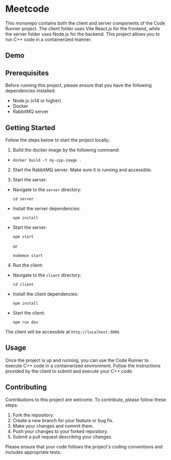 # Meetcode

This monorepo contains both the client and server components of the Code Runner project. The client folder uses Vite React.js for the frontend, while the server folder uses Node.js for the backend. This project allows you to run C++ code in a containerized manner.

## Demo





## Prerequisites

Before running this project, please ensure that you have the following dependencies installed:

- Node.js (v14 or higher)
- Docker
- RabbitMQ server

## Getting Started

Follow the steps below to start the project locally:

1. Build the docker image by the following command:
- 
  ```
  docker build -t my-cpp-image .
  ```


2. Start the RabbitMQ server. Make sure it is running and accessible.

3. Start the server:
- Navigate to the `server` directory:
  ```
  cd server
  ```
- Install the server dependencies:
  ```
  npm install
  ```
- Start the server:
  ```
  npm start
  ```
  or
  ```
  nodemon start
  ```

4. Run the client:
- Navigate to the `client` directory:
  ```
  cd client
  ```
- Install the client dependencies:
  ```
  npm install
  ```
- Start the client:
  ```
  npm run dev
  ```

The client will be accessible at `http://localhost:3000`.

## Usage

Once the project is up and running, you can use the Code Runner to execute C++ code in a containerized environment. Follow the instructions provided by the client to submit and execute your C++ code.

## Contributing

Contributions to this project are welcome. To contribute, please follow these steps:

1. Fork the repository.
2. Create a new branch for your feature or bug fix.
3. Make your changes and commit them.
4. Push your changes to your forked repository.
5. Submit a pull request describing your changes.

Please ensure that your code follows the project's coding conventions and includes appropriate tests.
